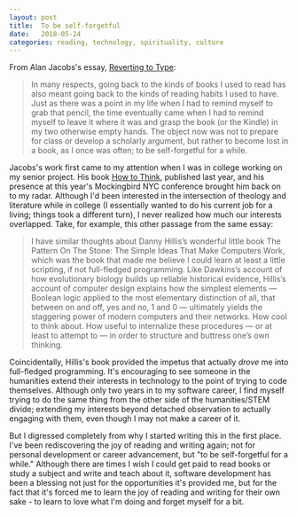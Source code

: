 ```yaml
---
layout: post
title:  To be self-forgetful
date:   2018-05-24
categories: reading, technology, spirituality, culture
---
```

From Alan Jacobs's essay, [Reverting to Type](http://blog.ayjay.org/reverting-to-type/):
>In many respects, going back to the kinds of books I used to read has also meant going back to the kinds of reading habits I used to have. Just as there was a point in my life when I had to remind myself to grab that pencil, the time eventually came when I had to remind myself to leave it where it was and grasp the book (or the Kindle) in my two otherwise empty hands. The object now was not to prepare for class or develop a scholarly argument, but rather to become lost in a book, as I once was often; to be self-forgetful for a while.

Jacobs's work first came to my attention when I was in college working on my senior project. His book [How to Think](https://www.amazon.com/How-Think-Survival-Guide-World/dp/0451499603/ref=pd_sbs_14_2?_encoding=UTF8&pd_rd_i=0451499603&pd_rd_r=AEVCZB23GY89Z8RXY83V&pd_rd_w=VyalL&pd_rd_wg=hPOyG&psc=1&refRID=AEVCZB23GY89Z8RXY83V), published last year, and his presence at this year's Mockingbird NYC conference brought him back on to my radar. Although I'd been interested in the intersection of theology and literature while in college (I essentially wanted to do his current job for a living; things took a different turn), I never realized how much our interests overlapped. Take, for example, this other passage from the same essay:

>I have similar thoughts about Danny Hillis’s wonderful little book The Pattern On The Stone: The Simple Ideas That Make Computers Work, which was the book that made me believe I could learn at least a little scripting, if not full-fledged programming. Like Dawkins’s account of how evolutionary biology builds up reliable historical evidence, Hillis’s account of computer design explains how the simplest elements — Boolean logic applied to the most elementary distinction of all, that between on and off, yes and no, 1 and 0 — ultimately yields the staggering power of modern computers and their networks. How cool to think about. How useful to internalize these procedures — or at least to attempt to — in order to structure and buttress one’s own thinking.

Coincidentally, Hillis's book provided the impetus that actually _drove_ me into full-fledged programming. It's encouraging to see someone in the humanities extend their interests in technology to the point of trying to code themselves. Although only two years in to my software career, I find myself trying to do the same thing from the other side of the humanities/STEM divide; extending my interests beyond detached observation to actually engaging with them, even though I may not make a career of it.

But I digressed completely from why I started writing this in the first place. I've been rediscovering the joy of reading and writing again; not for personal development or career advancement, but "to be self-forgetful for a while." Although there are times I wish I could get paid to read books or study a subject and write and teach about it, software development has been a blessing not just for the opportunities it's provided me, but for the fact that it's forced me to learn the joy of reading and writing for their own sake - to learn to love what I'm doing and forget myself for a bit.